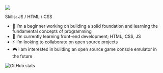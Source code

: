 ![](https://export-download.canva.com/V918s/DAEZWqV918s/36/0/0001-18609421286.png?X-Amz-Algorithm=AWS4-HMAC-SHA256&X-Amz-Credential=AKIAJHKNGJLC2J7OGJ6Q%2F20210320%2Fus-east-1%2Fs3%2Faws4_request&X-Amz-Date=20210320T170534Z&X-Amz-Expires=36496&X-Amz-Signature=6127cfc06e7e73da11868f32199d88700c515fa5299af083ec1bf1d68eb8849a&X-Amz-SignedHeaders=host&response-content-disposition=attachment%3B%20filename%2A%3DUTF-8%27%27GITHUB.COM%252FSOUNDWANDERS.png&response-expires=Sun%2C%2021%20Mar%202021%2003%3A13%3A50%20GMT)


Skills: JS / HTML / CSS

- 🦁 I’m a beginner working on building a solid foundation and learning the fundamental concepts of programming
- 🌱 I’m currently learning front-end development; HTML, CSS, JS
- ⚡ I’m looking to collaborate on open source projects
- 🎮 I am interested in building an open source game console emulator in the future

![GitHub stats](https://github-readme-stats.vercel.app/api?username=soundwanders&show_icons=true)  


